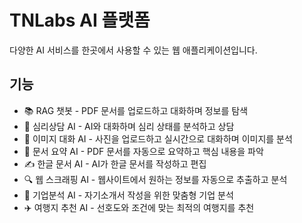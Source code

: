 # TNLabs AI 플랫폼

다양한 AI 서비스를 한곳에서 사용할 수 있는 웹 애플리케이션입니다.

## 기능

- 📚 RAG 챗봇 - PDF 문서를 업로드하고 대화하며 정보를 탐색
- 💭 심리상담 AI - AI와 대화하며 심리 상태를 분석하고 상담 
- 🎨 이미지 대화 AI - 사진을 업로드하고 실시간으로 대화하며 이미지를 분석
- 📄 문서 요약 AI - PDF 문서를 자동으로 요약하고 핵심 내용을 파악
- ✍️ 한글 문서 AI - AI가 한글 문서를 작성하고 편집
- 🔍 웹 스크래핑 AI - 웹사이트에서 원하는 정보를 자동으로 추출하고 분석
- 💼 기업분석 AI - 자기소개서 작성을 위한 맞춤형 기업 분석
- ✈️ 여행지 추천 AI - 선호도와 조건에 맞는 최적의 여행지를 추천

